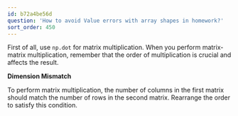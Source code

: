 ```yaml
---
id: b72a4be56d
question: 'How to avoid Value errors with array shapes in homework?'
sort_order: 450
---
```


First of all, use `np.dot` for matrix multiplication. When you perform matrix-matrix multiplication, remember that the order of multiplication is crucial and affects the result.

**Dimension Mismatch**

To perform matrix multiplication, the number of columns in the first matrix should match the number of rows in the second matrix. Rearrange the order to satisfy this condition.